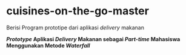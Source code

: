 # cuisines-on-the-go-master
Berisi Program prototipe dari aplikasi *delivery* makanan

**_Prototype_ Aplikasi _Delivery_ Makanan sebagai _Part-time_ Mahasiswa Menggunakan Metode _Waterfall_**
